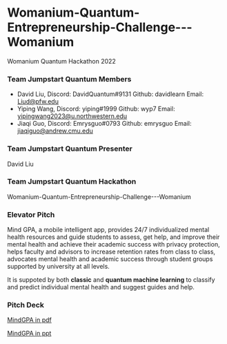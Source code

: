 # Womanium-Quantum-Entrepreneurship-Challenge---Womanium
Womanium Quantum Hackathon 2022

### Team Jumpstart Quantum Members
 - David Liu, Discord: DavidQuantum#9131  Github: davidlearn   Email: Liud@pfw.edu
 - Yiping Wang, Discord: yiping#1999  Github: wyp7         Email: yipingwang2023@u.northwestern.edu
 - Jiaqi Guo,   Discord: Emrysguo#0793 Github: emrysguo     Email: jiaqiguo@andrew.cmu.edu

### Team Jumpstart Quantum Presenter
David Liu

### Team Jumpstart Quantum Hackathon
Womanium-Quantum-Entrepreneurship-Challenge---Womanium

### Elevator Pitch
Mind GPA, a mobile intelligent app, provides 24/7 individualized mental health resources and guide students to assess, get help, and improve their mental health and achieve their academic success with privacy protection, helps faculty and advisors to increase retention rates from class to class, advocates mental health and academic success through student groups supported by university at all levels.

It is suppoted by both <strong>classic</strong> and <strong>quantum machine learning</strong> to classify and predict individual mental health and suggest guides and help.


### Pitch Deck

<a href="MindGPAPitch.pdf"> MindGPA in pdf</a>

<a href="MindGPAPitch.pptx"> MindGPA in ppt</a>

